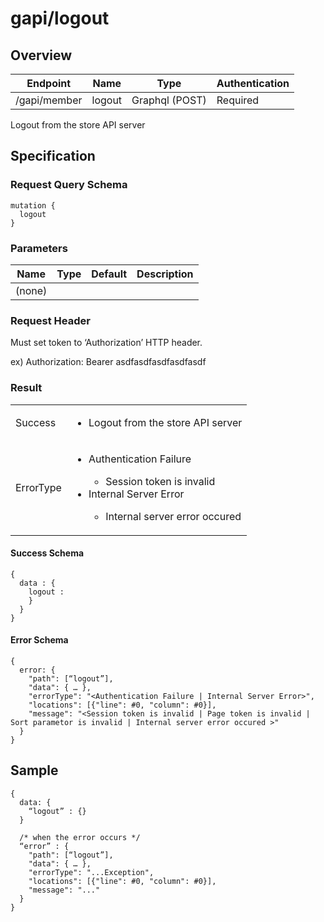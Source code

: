 # gapi/logout

## Overview

| Endpoint | Name | Type | Authentication |
| --- | --- | --- | --- |
| /gapi/member | logout | Graphql (POST) | Required |

Logout from the store API server

## Specification

### Request Query Schema

```text
mutation {
  logout
}
```

### Parameters

| Name | Type | Default | Description |
| --- | --- | --- | --- |
| \(none\) |  |  |  |

### Request Header

Must set token to ‘Authorization’ HTTP header.

ex\) Authorization: Bearer asdfasdfasdfasdfasdf

### Result
<table>
<tr>
  <td>Success</td>
  <td><ul><li> Logout from the store API server </li></ul></td>
</tr>
<tr>
  <td>ErrorType</td>
  <td>
    <ul>
      <li>Authentication Failure</li>
      <ul>
        <li>Session token is invalid</li>
      </ul>
      <li>Internal Server Error</li>
      <ul>
        <li>Internal server error occured</li>
      </ul>
    </ul>
  </td>
  </tr>
</table>

#### Success Schema

```text
{
  data : {
    logout : 
    }
  }
}
```

#### Error Schema

```text
{
  error: {
    "path": [“logout”],
    "data": { … },
    "errorType": "<Authentication Failure | Internal Server Error>",
    "locations": [{"line": #0, "column": #0}],
    "message": "<Session token is invalid | Page token is invalid | Sort parametor is invalid | Internal server error occured >"
  }
}
```

## Sample

```text
{
  data: {
    “logout” : {}
  }

  /* when the error occurs */
  “error” : {
    "path": [“logout”],
    "data": { … },
    "errorType": "...Exception",
    "locations": [{"line": #0, "column": #0}],
    "message": "..."
  }
}
```

